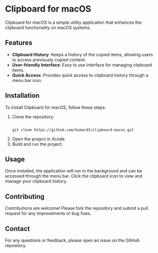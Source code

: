 # Clipboard for macOS

Clipboard for macOS is a simple utility application that enhances the clipboard functionality on macOS systems.

## Features

- **Clipboard History**: Keeps a history of the copied items, allowing users to access previously copied content.
- **User-friendly Interface**: Easy to use interface for managing clipboard items.
- **Quick Access**: Provides quick access to clipboard history through a menu bar icon.

## Installation

To install Clipboard for macOS, follow these steps:

1. Clone the repository:
   ```

   git clone https://github.com/kumard3/clipboard-macos.git

   ```
2. Open the project in Xcode.
3. Build and run the project.

## Usage

Once installed, the application will run in the background and can be accessed through the menu bar. Click the clipboard icon to view and manage your clipboard history.

## Contributing

Contributions are welcome! Please fork the repository and submit a pull request for any improvements or bug fixes.

## Contact

For any questions or feedback, please open an issue on the GitHub repository.

